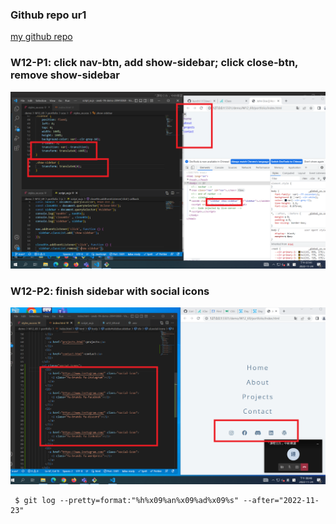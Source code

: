 ### Github repo ur1

[my github repo](https://github.com/kurch1117/sweb-1N-demo-209418069)

### W12-P1: click nav-btn, add show-sidebar; click close-btn, remove show-sidebar

![](w12-p1.png)

### W12-P2: finish sidebar with social icons



![](w12-p2.png)

```
 $ git log --pretty=format:"%h%x09%an%x09%ad%x09%s" --after="2022-11-23"

```